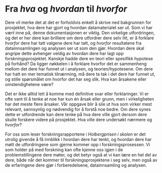 # Fra *hva* og *hvordan* til *hvorfor*

Dere vil merke det at det er forholdvis enkelt å skrive ned bakgrunnen for prosjektet, hva dere har gjort og hvordan datamaterialet ser ut. Som vi har vært inne på, denne dokumentasjonen er viktig. Den virkelige utfordringen, og det er her dere kan brilliere om dere utfordrer dere selv litt, er å forklare *hvorfor* dere har tatt valgene dere har tatt, og *hvorfor* resultatene fra datainnsamlingen og analysen ser ut som den gjør. Hvordan dere skal angripe dette avhenger veldig av hvordan dere har lagt opp forskningsprosjektet. Kanskje hadde dere en teori eller spesifikk hypotese på forhånd? Da ligger nøkkelen i å forklare hvorfor det er sammenheng mellom det dere har funnet ut i analysen, og teorien/hypotesene. Om dere har hatt en mer tematisk tilnærming, må dere ta tak i det dere har funnet ut, og stille spørsmålet om hvorfor det har seg slik. Hva kan årsakene eller omstendighetene være?

Det er ikke alltid lett å komme med definitive svar eller forklaringer. Vi er ofte vant til å tenke at noe har kun én årsak eller grunn, men i virkeligheten har det meste flere årsaker. Vår oppgave blir å sile ut hva som virker mest relevant, sannsynlig og nødvendig for å forstå noe bedre. Om dere synes dette er utfordrende kan dere tenke på hva dere ville gjort dersom dere skulle forskere videre på prosjektet. Hva ville dere undersøkt nærmere og *hvorfor*? 

For oss som leser forskningsrapportene i *Holbergprisen i skolen* er det utrolig givende å få innblikk i hvordan dere har tenkt, og hvordan dere har møtt de utfordringene som gjerne kommer opp i forskningsprosessen. Vi som holder på med forskning kan ofte kjenne oss igjen i de problemstillingene dere møter, og det betyr også at vi kan lære en hel del av dere, både når det kommer til forskningsprosjektene i seg selv, men også av de erfaringene dere gjør i forberedelsene, datainnsamling og analysen.


